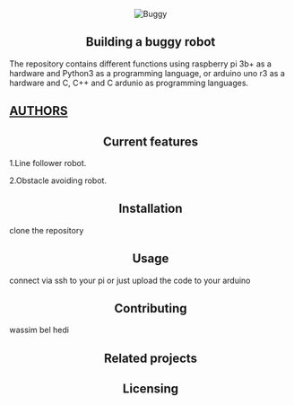 <p align="center">
  <img src="https://www.intorobotics.com/wp-content/uploads/2017/05/004_opt.jpg"
       alt="Buggy"
  />
</p>

<center> <h2> Building a buggy robot </h2> </center>
The repository contains different functions using raspberry pi 3b+ as a hardware and Python3 as a programming language,
or arduino uno r3 as a hardware and C, C++ and C ardunio as programming languages.

[AUTHORS](https://www.linkedin.com/in/wassim-belhedi-7141101a2/)
---

<center><h2>Current features</h2></center>
1.Line follower robot.

2.Obstacle avoiding robot.

<center><h2>Installation</h2></center> 
clone the repository

<center><h2>Usage</h2></center> 
connect via ssh to your pi or just upload the code to your arduino

<center><h2>Contributing</h2></center> 
wassim bel hedi

<center><h2>Related projects</h2></center> 

<center><h2>Licensing</h2></center> 
